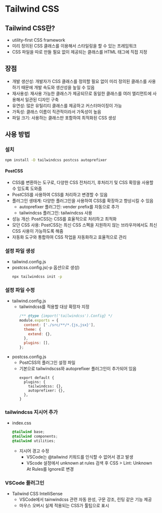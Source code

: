 # Tailwind CSS

## Tailwind CSS란?

- utility-first CSS framework
- 미리 정의된 CSS 클래스를 이용해서 스타일링을 할 수 있는 프레임워크
- CSS 파일을 따로 만들 필요 없이 제공되는 클래스를 HTML 태그에 직접 지정

## 장점

- 개발 생산성: 개발자가 CSS 클래스를 정의할 필요 없이 미리 정의된 클래스를 사용하기 때문에 개발 속도와 생산성을 높일 수 있음
- 재사용성: 재사용 가능한 클래스가 제공되므로 동일한 클래스를 여러 엘리먼트에 사용해서 일관된 디자인 구축
- 유연성: 많은 유틸리티 클래스를 제공하고 커스터마이징이 가능
- 가독성: 클래스 이름이 직관적이라서 가독성이 높음
- 파일 크기: 사용하는 클래스만 포함하여 최적화된 CSS 생성

## 사용 방법

### 설치

```sh
npm install -D tailwindcss postcss autoprefixer
```

#### PostCSS

- CSS를 변환하는 도구로, 다양한 CSS 전처리기, 후처리기 및 CSS 확장을 사용할 수 있도록 도와줌
- PostCSS를 사용하여 CSS를 처리하고 변경할 수 있음
- 플러그인 생태계: 다양한 플러그인을 사용하여 CSS를 확장하고 향상시킬 수 있음
  - autoprefixer 플러그인: vender prefix를 자동으로 추가
  - tailwindcss 플러그인: tailwindcss 사용
- 성능 개선: PostCSS는 CSS를 효율적으로 처리하고 최적화
- 모던 CSS 사용: PostCSS는 최신 CSS 스펙을 지원하지 않는 브라우저에서도 최신 CSS 사용이 가능하도록 해줌
- 자동화 도구와 통합하여 CSS 작업을 자동화하고 효율적으로 관리

### 설정 파일 생성

- tailwind.config.js
- postcss.config.js(-p 옵션으로 생성)
  ```sh
  npx tailwindcss init -p
  ```

### 설정 파일 수정

- tailwind.config.js
  - tailwindcss를 적용할 대상 확장자 지정
    ```js
    /** @type {import('tailwindcss').Config} */
    module.exports = {
      content: ['./src/**/*.{js,jsx}'],
      theme: {
        extend: {},
      },
      plugins: [],
    };
    ```
- postcss.config.js
  - PostCSS의 플러그인 설정 파일
  - 기본으로 tailwindscss와 autoprefixer 플러그인이 추가되어 있음
    ```
    export default {
      plugins: {
        tailwindcss: {},
        autoprefixer: {},
      },
    }
    ```

### tailwindcss 지시어 추가

- index.css

  ```css
  @tailwind base;
  @tailwind components;
  @tailwind utilities;
  ```

  - 지시어 경고 수정
    - VSCode는 @tailwind 키워드를 인식할 수 없어서 경고 발생
    - VScode 설정에서 unknown at rules 검색 후 CSS > Lint: Unknown At Rules를 Ignore로 변경

### VSCode 플러그인

- Tailwind CSS IntelliSense
  - VSCode에서 tainwindcss 관련 자동 완성, 구문 강조, 린팅 같은 기능 제공
  - 마우스 오버시 실제 적용되는 CSS가 툴팁으로 표시

